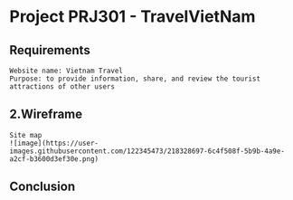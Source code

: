 # Project PRJ301 - TravelVietNam

## Requirements

    Website name: Vietnam Travel
    Purpose: to provide information, share, and review the tourist attractions of other users
## 2.Wireframe
    Site map
    ![image](https://user-images.githubusercontent.com/122345473/218328697-6c4f508f-5b9b-4a9e-a2cf-b3600d3ef30e.png)



## Conclusion


